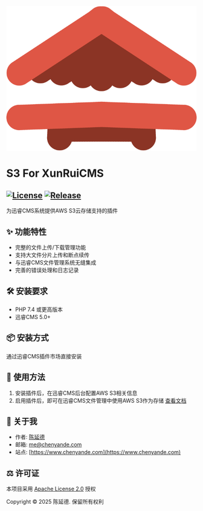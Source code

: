 ![S3 For XunRuiCMS](logo.png)
# S3 For XunRuiCMS

[![License](https://img.shields.io/badge/License-Apache%202.0-green.svg)](LICENSE)
[![Release](https://img.shields.io/badge/Release-1.1-blue.svg)](../../releases/tag/v1.1)
---
为迅睿CMS系统提供AWS S3云存储支持的插件

## ✨ 功能特性
- 完整的文件上传/下载管理功能
- 支持大文件分片上传和断点续传
- 与迅睿CMS文件管理系统无缝集成
- 完善的错误处理和日志记录

## 🛠️ 安装要求
- PHP 7.4 或更高版本
- 迅睿CMS 5.0+

## 📦 安装方式
通过迅睿CMS插件市场直接安装

## 📖 使用方法
1. 安装插件后，在迅睿CMS后台配置AWS S3相关信息
2. 启用插件后，即可在迅睿CMS文件管理中使用AWS S3作为存储
[查看文档](https://www.guoctang.com/code/GC4/docs)

## 📌 关于我
- 作者: [陈延德](https://www.chenyande.com)
- 邮箱: [me@chenyande.com](mailto:me@chenyande.com)
- 站点: [https://www.chenyande.com](https://www.chenyande.com)

## ⚖️ 许可证
本项目采用 [Apache License 2.0](LICENSE) 授权

Copyright © 2025 陈延德. 保留所有权利